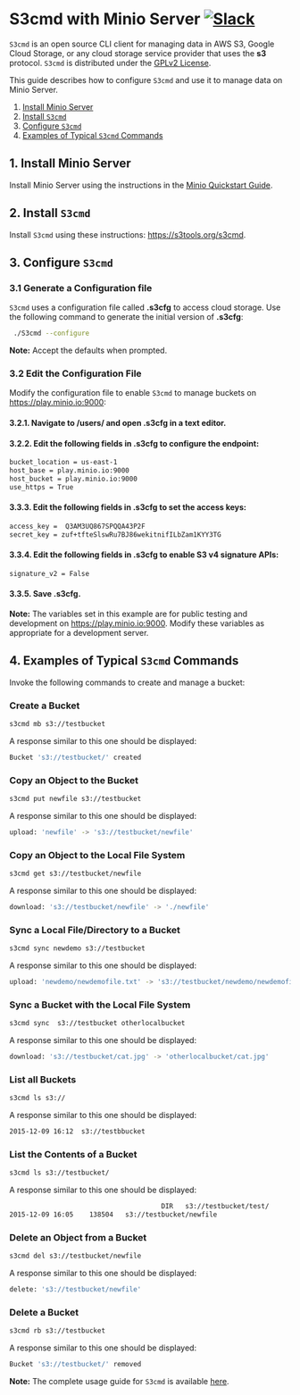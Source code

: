 # S3cmd with Minio Server [![Slack](https://slack.minio.io/slack?type=svg)](https://slack.minio.io)

`S3cmd` is an open source CLI client for managing data in AWS S3, Google Cloud Storage, or any cloud storage service provider that uses the **s3** protocol. `S3cmd` is distributed under the [GPLv2 License](https://www.gnu.org/licenses/old-licenses/gpl-2.0.en.html).

This guide describes how to configure `S3cmd` and use it to manage data on Minio Server. 

1. [Install Minio Server](#installminioserver) 
2. [Install `S3cmd`](#installs3cmd) 
3. [Configure `S3cmd`](#configures3cmd) 
4. [Examples of Typical `S3cmd` Commands](#runs3cmdcommands)


## <a name="installminioserver"></a>1. Install Minio Server

Install Minio Server using the instructions in the [Minio Quickstart Guide](http://docs.minio.io/docs/minio-quickstart-guide).

## <a name="installs3cmd"></a>2. Install `S3cmd`

Install `S3cmd` using these instructions: <https://s3tools.org/s3cmd>.

## <a name="configures3cmd"></a>3. Configure `S3cmd`

### 3.1 Generate a Configuration file
`S3cmd` uses a configuration file called **.s3cfg** to access cloud storage. Use the following command to generate the initial version of **.s3cfg**:

```sh
 ./S3cmd --configure
```

**Note:** Accept the defaults when prompted.

### 3.2 Edit the Configuration File
Modify the configuration file to enable `S3cmd` to manage buckets on https://play.minio.io:9000:

#### 3.2.1. Navigate to **/users/<user name>** and open **.s3cfg** in a text editor.
#### 3.2.2. Edit the following fields in **.s3cfg** to configure the endpoint:

```sh
bucket_location = us-east-1
host_base = play.minio.io:9000
host_bucket = play.minio.io:9000
use_https = True
```

#### 3.3.3. Edit the following fields in **.s3cfg** to set the access keys:

```sh
access_key =  Q3AM3UQ867SPQQA43P2F
secret_key = zuf+tfteSlswRu7BJ86wekitnifILbZam1KYY3TG
```

#### 3.3.4. Edit the following fields in **.s3cfg** to enable S3 v4 signature APIs:

```sh
signature_v2 = False
```

#### 3.3.5. Save **.s3cfg**.

**Note:** The variables set in this example are for public testing and development on <https://play.minio.io:9000>. Modify these variables as appropriate for a development server.

## <a name="runs3cmdcommands"></a>4. Examples of Typical `S3cmd` Commands
Invoke the following commands to create and manage a bucket:

### Create a Bucket

```sh
s3cmd mb s3://testbucket
```

A response similar to this one should be displayed:

```sh
Bucket 's3://testbucket/' created
```

### Copy an Object to the Bucket

```sh
s3cmd put newfile s3://testbucket
```

A response similar to this one should be displayed:

```sh
upload: 'newfile' -> 's3://testbucket/newfile'  
```

### Copy an Object to the Local File System

```sh
s3cmd get s3://testbucket/newfile
```

A response similar to this one should be displayed:

```sh
download: 's3://testbucket/newfile' -> './newfile'
```

### Sync a Local File/Directory to a Bucket

```sh
s3cmd sync newdemo s3://testbucket
```

A response similar to this one should be displayed:

```sh
upload: 'newdemo/newdemofile.txt' -> 's3://testbucket/newdemo/newdemofile.txt'
```

### Sync a Bucket with the Local File System

```sh
s3cmd sync  s3://testbucket otherlocalbucket
```

A response similar to this one should be displayed:

```sh
download: 's3://testbucket/cat.jpg' -> 'otherlocalbucket/cat.jpg'
```

### List all Buckets

```sh
s3cmd ls s3://
```

A response similar to this one should be displayed:

```sh
2015-12-09 16:12  s3://testbbucket
```

### List the Contents of a Bucket

```sh
s3cmd ls s3://testbucket/
```

A response similar to this one should be displayed:

```sh
                                      DIR   s3://testbucket/test/
2015-12-09 16:05    138504   s3://testbucket/newfile
```


### Delete an Object from a Bucket

```sh
s3cmd del s3://testbucket/newfile
```

A response similar to this one should be displayed:

```sh
delete: 's3://testbucket/newfile'
```

### Delete a Bucket

```sh
s3cmd rb s3://testbucket
```

A response similar to this one should be displayed:

```sh
Bucket 's3://testbucket/' removed
```

**Note:** The complete usage guide for `S3cmd` is available [here](http://s3tools.org/usage).
